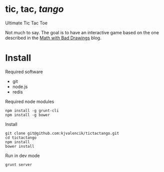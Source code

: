 tic, tac, *tango*
=================

Ultimate Tic Tac Toe

Not much to say. The goal is to have an interactive game based on the one described in the
[Math with Bad Drawings](http://mathwithbaddrawings.com/2013/06/16/ultimate-tic-tac-toe/) blog.

Install
=======

Required software

* git
* node.js
* redis

Required node modules

    npm install -g grunt-cli
    npm install -g bower

Install

    git clone git@github.com:kjvalencik/tictactango.git
    cd tictactango
    npm install
    bower install

Run in dev mode

    grunt server